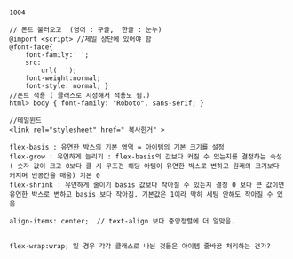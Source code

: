 <pre><code>
1004

// 폰트 불러오고  (영어 : 구글,  한글 : 눈누)
@import &lt;script&gt; //제일 상단에 있어야 함
@font-face{ 
    font-family:' ';
    src:
        url(' ');
    font-weight:normal;
    font-style: normal; }
//폰트 적용 ( 클래스로 지정해서 적용도 됨.)
html&gt; body { font-family: &quot;Roboto&quot;, sans-serif; }

//테일윈드
&lt;link rel=&quot;stylesheet&quot; href=&quot; 복사한거&quot; &gt;

flex-basis : 유연한 박스의 기본 영역 = 아이템의 기본 크기를 설정 
flex-grow : 유연하게 늘리기 : flex-basis의 값보다 커질 수 있는지를 결정하는 속성 ( 숫자 값이 크고 0보다 클 시 무조건 해당 아템이 유연한 박스로 변하고 원래의 크기보다 커지며 빈공간을 매움) 기본 0
flex-shrink : 유연하게 줄이기 basis 값보다 작아질 수 있는지 결정 0 보다 큰 값이면 유연한 박스로 변하고 basis 보다 작아짐. 기본값은 1이라 딱히 세팅 안해도 작아질 수 있음

align-items: center;  // text-align 보다 중앙정렬에 더 알맞음.


flex-wrap:wrap; 일 경우 각각 클래스로 나뉜 것들은 아이템 줄바꿈 처리하는 건가?

</code></pre>